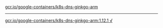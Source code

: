 [gcr.io/google-containers/k8s-dns-ginkgo-arm](https://hub.docker.com/r/anjia0532/k8s-dns-ginkgo-arm/tags/) 

----
[gcr.io/google-containers/k8s-dns-ginkgo-arm:1.12.1 √](https://hub.docker.com/r/anjia0532/google-containers.k8s-dns-ginkgo-arm/tags/)

